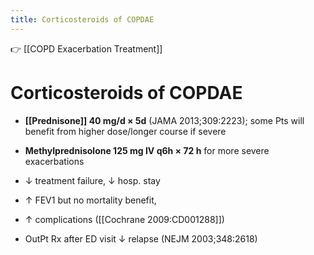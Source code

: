 ```yaml
---
title: Corticosteroids of COPDAE
---
```


👉 [[COPD Exacerbation Treatment]]

# Corticosteroids of COPDAE

- **[[Prednisone]] 40 mg/d × 5d** (JAMA 2013;309:2223); some Pts will benefit from higher dose/longer course if severe
- **Methylprednisolone 125 mg IV q6h × 72 h** for more severe exacerbations

- ↓ treatment failure, ↓ hosp. stay
- ↑ FEV1 but no mortality benefit,
- ↑ complications ([[Cochrane 2009:CD001288]])
- OutPt Rx after ED visit ↓ relapse (NEJM 2003;348:2618)
